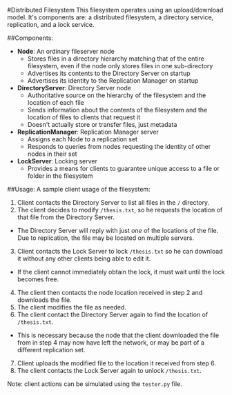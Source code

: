 #Distributed Filesystem
This filesystem operates using an upload/download model. It's components are: a distributed filesystem, a directory
service, replication, and a lock service.

##Components:
- **Node**: An ordinary fileserver node
  - Stores files in a directory hierarchy matching that of the entire filesystem, even if the node only stores files in one sub-directory
  - Advertises its contents to the Directory Server on startup
  - Advertises its identity to the Replication Manager on startup
- **DirectoryServer**: Directory Server node
  - Authoritative source on the hierarchy of the filesystem and the location of each file
  - Sends information about the contents of the filesystem and the location of files to clients that request it
  - Doesn't actually store or transfer files, just metadata
- **ReplicationManager**: Replication Manager server
  - Assigns each Node to a replication set
  - Responds to queries from nodes requesting the identity of other nodes in their set
- **LockServer**: Locking server
  - Provides a means for clients to guarantee unique access to a file or folder in the filesystem

##Usage:
A sample client usage of the filesystem:

1. Client contacts the Directory Server to list all files in the `/` directory.
2. The client decides to modify `/thesis.txt`, so he requests the location of that file from the Directory Server.
  * The Directory Server will reply with just *one* of the locations of the file. Due to replication, the file may be located on multiple servers.
3. Client contacts the Lock Server to lock `/thesis.txt` so he can download it without any other clients being able to edit it.
  * If the client cannot immediately obtain the lock, it must wait until the lock becomes free.
4. The client then contacts the node location received in step 2 and downloads the file.
5. The client modifies the file as needed.
6. The client contact the Directory Server again to find the location of `/thesis.txt`.
  * This is necessary because the node that the client downloaded the file from in step 4 may now have left the network, or may be part of a different replication set.
7. Client uploads the modified file to the location it received from step 6.
8. The client contacts the Lock Server again to unlock `/thesis.txt`.

Note: client actions can be simulated using the `tester.py` file.
